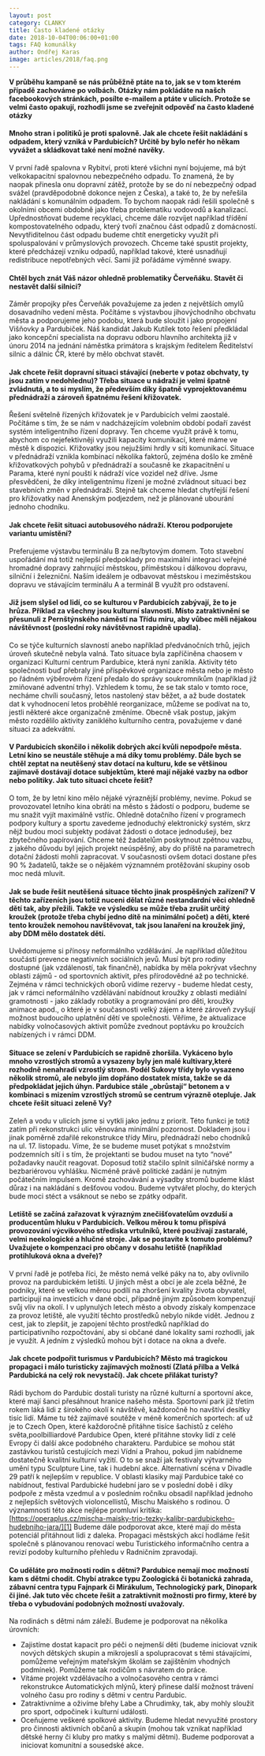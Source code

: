```yaml
---
layout: post
category: CLANKY
title: Často kladené otázky
date: 2018-10-04T00:06:00+01:00
tags: FAQ komunálky
author: Ondřej Karas
image: articles/2018/faq.png
---
```


**V průběhu kampaně se nás průběžně ptáte na to, jak se v tom kterém případě
zachováme po volbách. Otázky nám pokládáte na našch facebookových stránkách,
posílte e-mailem a ptáte v ulicích. Protože se velmi často opakují, rozhodli
jsme se zveřejnit odpověď na často kladené otázky**

#### Mnoho stran i politiků je proti spalovně. Jak ale chcete řešit nakládání s odpadem, který vzniká v Pardubicích? Určitě by bylo nefér ho někam vyvážet a skládkovat také není možné navěky.

V první řadě spalovna v Rybitví, proti které všichni nyní bojujeme, má být
velkokapacitní spalovnou nebezpečného odpadu. To znamená, že by naopak přinesla
onu dopravní zátěž, protože by se do ní nebezpečný odpad svážel (pravděpodobně
dokonce nejen z Česka), a také to, že by neřešila nakládání s komunálním
odpadem. To bychom naopak rádi řešili společně s okolními obcemi obdobně jako
třeba problematiku vodovodů a kanalizací. Upřednostňovat budeme recyklaci,
chceme dále rozvíjet například třídění kompostovatelného odpadu, který tvoří
značnou část odpadů z domácností. Nevytřiditelnou část odpadu budeme chtít
energeticky využít při spoluspalování v průmyslových provozech. Chceme také
spustit projekty, které předcházejí vzniku odpadů, například takové, které
usnadňují redistribuce nepotřebných věcí. Sami již pořádáme výměnné swapy.

#### Chtěl bych znát Váš názor ohledně problematiky Červeňáku. Stavět či nestavět další silnici?

Záměr propojky přes Červeňák považujeme za jeden z největších omylů dosavadního
vedení města. Počítáme s výstavbou jihovýchodního obchvatu města a podporujeme
jeho podobu, která bude sloužit i jako propojení Višňovky a Pardubiček. Náš
kandidát Jakub Kutílek toto řešení předkládal jako koncepční specialista na
dopravu odboru hlavního architekta již v únoru 2014 na jednání náměstka
primátora s krajským ředitelem Ředitelství silnic a dálnic ČR, které by mělo
obchvat stavět.

#### Jak chcete řešit dopravní situaci stávající (neberte v potaz obchvaty, ty jsou zatím v nedohlednu)? Třeba situace u nádraží je velmi špatně zvládnutá, a to si myslím, že především díky špatně vyprojektovanému přednádraží a zároveň špatnému řešení křižovatek.

Řešení světelně řízených křižovatek je v Pardubicích velmi zaostalé. Počítáme s
tím, že se nám v nadcházejícím volebním období podaří zavést systém
inteligentního řízení dopravy. Ten chceme využít právě k tomu, abychom co
nejefektivněji využili kapacity komunikací, které máme ve městě k dispozici.
Křižovatky jsou nejužšími hrdly v síti komunikací. Situace v přednádraží vznikla
kombinací několika faktorů, zejména došlo ke změně křižovatkových pohybů v
přednádraží a současně ke zkapacitnění u Parama, které nyní pouští k nádraží
více vozidel než dříve. Jsme přesvědčeni, že díky inteligentnímu řízení je možné
zvládnout situaci bez stavebních změn v přednádraží. Stejně tak chceme hledat
chytřejší řešení pro křižovatky nad Anenským podjezdem, než je plánované
ubourání jednoho chodníku.

#### Jak chcete řešit situaci autobusového nádraží. Kterou podporujete variantu umístění?

Preferujeme výstavbu terminálu B za ne/bytovým domem. Toto stavební uspořádání
má totiž nejlepší předpoklady pro maximální integraci veřejné hromadné dopravy
zahrnující městskou, příměstskou i dálkovou dopravu, silniční i železniční.
Naším ideálem je odbavovat městskou i meziměstskou dopravu ve stávajícím
terminálu A a terminál B využít pro odstavení.

#### Již jsem slyšel od lidí, co se kulturou v Pardubicích zabývají, že to je hrůza. Příklad za všechny jsou kulturní slavnosti. Místo zatraktivnění se přesunuli z Pernštýnského náměstí na Třídu míru, aby vůbec měli nějakou návštěvnost (poslední roky návštěvnost rapidně upadla).

Co se týče kulturních slavností anebo například předvánočních trhů, jejich
úroveň skutečně nebyla valná. Tato situace byla zapříčiněna chaosem v organizaci
Kulturní centrum Pardubice, která nyní zanikla. Aktivity této společnosti buď
přebraly jiné příspěvkové organizace města nebo je město po řádném výběrovém
řízení předalo do správy soukromníkům (například již zmiňované adventní trhy).
Vzhledem k tomu, že se tak stalo v tomto roce, necháme chvíli současný, letos
nastolený stav běžet, a až bude dostatek dat k vyhodnocení letos proběhlé
reorganizace, můžeme se podívat na to, jestli některé akce organizačně změníme.
Obecně však postup, jakým město rozdělilo aktivity zaniklého kulturního centra,
považujeme v dané situaci za adekvátní.

#### V Pardubicích skončilo i několik dobrých akcí kvůli nepodpoře města. Letní kino se neustále stěhuje a má díky tomu problémy. Dále bych se chtěl zeptat na neutěšený stav dotací na kulturu, kde se většinou zajímavě dostávají dotace subjektům, které mají nějaké vazby na odbor nebo politiky. Jak tuto situaci chcete řešit?

O tom, že by letní kino mělo nějaké výraznější problémy, nevíme. Pokud se
provozovatel letního kina obrátí na město s žádostí o podporu, budeme se mu
snažit vyjít maximálně vstříc. Ohledně dotačního řízení v programech podpory
kultury a sportu zavedeme jednoduchý elektronický systém, skrz nějž budou moci
subjekty podávat žádosti o dotace jednodušeji, bez zbytečného papírování. Chceme
též žadatelům poskytnout zpětnou vazbu, z jakého důvodu byl jejich projekt
neúspěšný, aby do příště na parametrech dotační žádosti mohli zapracovat. V
současnosti ovšem dotaci dostane přes 90 % žadatelů, takže se o nějakém
významném protěžování skupiny osob moc nedá mluvit.

#### Jak se bude řešit neutěšená situace těchto jinak prospěšných zařízení? V těchto zařízeních jsou totiž nuceni dělat různé nestandardní věci ohledně dětí tak, aby přežili. Takže ve výsledku se může třeba zrušit určitý kroužek (protože třeba chybí jedno dítě na minimální počet) a děti, které tento kroužek nemohou navštěvovat, tak jsou lanaření na kroužek jiný, aby DDM mělo dostatek dětí.

Uvědomujeme si přínosy neformálního vzdělávání. Je například důležitou součástí
prevence negativních sociálních jevů. Musí být pro rodiny dostupné (jak
vzdáleností, tak finančně), nabídka by měla pokrývat všechny oblasti zájmů - od
sportovních aktivit, přes přírodovědné až po technické. Zejména v rámci
technických oborů vidíme rezervy - budeme hledat cesty, jak v rámci neformálního
vzdělávání nabídnout kroužky z oblasti mediální gramotnosti - jako základy
robotiky a programování pro děti, kroužky animace apod., o které je v
současnosti velký zájem a které zároveň zvyšují možnost budoucího uplatnění dětí
ve společnosti. Věříme, že aktualizace nabídky volnočasových aktivit pomůže
zvednout poptávku po kroužcích nabízených i v rámci DDM.

#### Situace se zelení v Pardubicích se rapidně zhoršila. Vykáceno bylo mnoho vzrostlých stromů a vysazeny byly jen malé kultivary,které rozhodně nenahradí vzrostlý strom. Podél Sukovy třídy bylo vysazeno několik stromů, ale nebylo jim dopřáno dostatek místa, takže se dá předpokládat jejich úhyn. Pardubice stále „obrůstají“ betonem a v kombinaci s mizením vzrostlých stromů se centrum výrazně otepluje. Jak chcete řešit situaci zeleně Vy?

Zeleň a vodu v ulicích jsme si vytkli jako jednu z priorit. Této funkci je totiž
zatím při rekonstrukci ulic věnována minimální pozornost. Dokladem jsou i jinak
poměrně zdařilé rekonstrukce třídy Míru, přednádraží nebo chodníků na ul. 17.
listopadu. Víme, že se budeme muset potýkat s množstvím podzemních sítí i s tím,
že projektanti se budou muset na tyto “nové” požadavky naučit reagovat. Doposud
totiž stačilo splnit silničářské normy a bezbariérovou vyhlášku. Nicméně právě
politické zadání je nutným počátečním impulsem. Kromě zachovávání a výsadby
stromů budeme klást důraz i na nakládání s dešťovou vodou. Budeme vytvářet
plochy, do kterých bude moci stéct a vsáknout se nebo se zpátky odpařit.

#### Letiště se začíná zařazovat k výrazným znečišťovatelům ovzduší a producentům hluku v Pardubicích. Velkou měrou k tomu přispívá provozování výcvikového střediska vrtulníků, které používají zastaralé, velmi neekologické a hlučné stroje. Jak se postavíte k tomuto problému? Uvažujete o kompenzaci pro občany v dosahu letiště (například protihluková okna a dveře)?

V první řadě je potřeba říci, že město nemá velké páky na to, aby ovlivnilo
provoz na pardubickém letišti. U jiných měst a obcí je ale zcela běžné, že
podniky, které se velkou měrou podílí na zhoršení kvality života obyvatel,
participují na investicích v dané obci, případně jiným způsobem kompenzují svůj
vliv na okolí. I v uplynulých letech město a obvody získaly kompenzace za provoz
letiště, ale využití těchto prostředků nebylo nikde vidět. Jednou z cest, jak to
zlepšit, je zapojení těchto prostředků například do participativního
rozpočtování, aby si občané dané lokality sami rozhodli, jak je využít. A jedním
z výsledků mohou být i dotace na okna a dveře.

#### Jak chcete podpořit turismus v Pardubicích? Město má tragickou propagaci i málo turisticky zajímavých možností (Zlatá přilba a Velká Pardubická na celý rok nevystačí). Jak chcete přilákat turisty?

Rádi bychom do Pardubic dostali turisty na různé kulturní a sportovní akce,
které mají šanci přesáhnout hranice našeho města. Sportovní park již třetím
rokem láká lidi z širokého okolí k návštěvě, každoročně ho navštíví desítky
tisíc lidí. Máme tu též zajímavé soutěže v méně komerčních sportech: ať už je to
Czech Open, které každoročně přitáhne tisíce šachistů z celého
světa,poolbilliardové Pardubice Open, které přitáhne stovky lidí z celé Evropy
či další akce podobného charakteru. Pardubice se mohou stát zastávkou turistů
cestujících mezi Vídní a Prahou, pokud jim nabídneme dostatečně kvalitní
kulturní vyžití. O to se snaží jak festivaly výtvarného umění typu Sculpture
Line, tak i hudební akce. Alternativní scéna v Divadle 29 patří k nejlepším v
republice. V oblasti klasiky mají Pardubice také co nabídnout, festival
Pardubické hudební jaro se v poslední době i díky podpoře z města vzedmul a v
posledním ročníku obsadil například jednoho z nejlepších světových
violoncellistů, Mischu Maiského s rodinou. O významnosti této akce nejlépe
promluví kritika:
[https://operaplus.cz/mischa-maisky-trio-tezky-kalibr-pardubickeho-hudebniho-jara/][1]
Budeme dále podporovat akce, které mají do města potenciál přitáhnout lidi z
daleka. Propagaci městských akcí hodláme řešit společně s plánovanou renovací
webu Turistického informačního centra a revizí podoby kulturního přehledu v
Radničním zpravodaji.

#### Co uděláte pro možnosti rodin s dětmi? Pardubice nemají moc možností kam s dětmi chodit. Chybí atrakce typu Zoologická či botanická zahrada, zábavní centra typu Fajnpark či Mirákulum, Technologický park, Dinopark či jiné. Jak tuto věc chcete řešit a zatraktivnit možnosti pro firmy, které by třeba o vybudování podobných možností uvažovaly.

Na rodinách s dětmi nám záleží. Budeme je podporovat na několika úrovních:
* Zajistíme dostat kapacit pro péči o nejmenší děti (budeme iniciovat vznik
  nových dětských skupin a mikrojeslí a spolupracovat s těmi stávajícími,
  pomůžeme veřejným mateřským školám se zajištěním vhodných podmínek). Pomůžeme
  tak rodičům s návratem do práce.
* Vítáme projekt vzdělávacího a volnočasového centra v rámci rekonstrukce
  Automatických mlýnů, který přinese další možnost trávení volného času pro
  rodiny s dětmi v centru Pardubic.
* Zatraktivníme a oživíme břehy Labe a Chrudimky, tak, aby mohly sloužit pro
  sport, odpočinek i kulturní události.
* Oceňujeme veškeré spolkové aktivity. Budeme hledat nevyužité prostory pro
  činnosti aktivních občanů a skupin (mohou tak vznikat například dětské herny
  či kluby pro matky s malými dětmi). Budeme podporovat a iniciovat komunitní a
  sousedské akce.

[1]: https://operaplus.cz/mischa-maisky-trio-tezky-kalibr-pardubickeho-hudebniho-jara/
